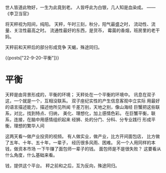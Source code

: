 世人皆道此物好，一生为此竟到老。
人皆呼此为白银，几人知是血染成。
——《李卫当官》

将天秤视为阳间，纯阳。
天秤，午时三刻，秋分，阳气最盛之时，
流动性、流量、关注性最高之时。
流通性最好的东西，是货币，
霉菌的香烟，班房里的老干妈。

天秤前和天秤后的部分形成竞争
天蝎，殊途同归。

{{posts["22-9-20-平衡"]}}

# 平衡
天秤是由背景形成的，平衡的环境；
天秤处在一个平衡的环境中。
讯息在双子这，一个就是一个，互相没联系。
双子座纪实性的产生信息客观中立实际
用最好的语言描述能力，描述他所见所闻
千差万别，天地之别，像山海经
巨蟹把这些联系，对比，找到特点、归纳，
美化、理想化，加上感情色彩。
在巨蟹平衡，联系，连接，在脑中用感情组织起来
经狮、处的分门、分科、分专业践行
形成平衡，理想的繁华人间

这两天看～做产业投资的视频。
有人做实业，做产业，比方开间面包店，
比方做了五年、十年、五十年，一辈子，
经历很多风雨、困难。
另一个人用同样的本钱，做资本市场
一下午赚了面包师一辈子的钱。
面包师是不是很失败？
这要看从什么角度，什么基础来看。

钱，提供这个平台。
秤之前和之后，互为反向，殊途同归。